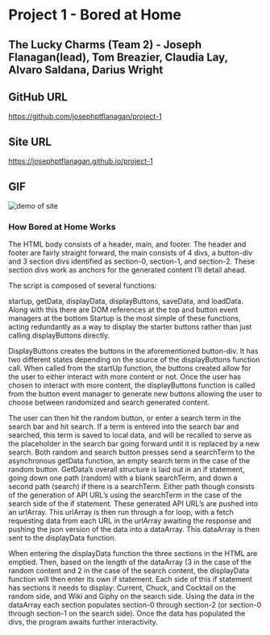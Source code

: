 # Project 1 - Bored at Home

## The Lucky Charms (Team 2) - Joseph Flanagan(lead), Tom Breazier, Claudia Lay, Alvaro Saldana, Darius Wright

## GitHub URL
https://github.com/josephptflanagan/project-1

## Site URL
https://josephptflanagan.github.io/project-1

## GIF
![demo of site](https://github.com/josephptflanagan/project-1/blob/master/assets/images/Bored_.gif)

### How Bored at Home Works

The HTML body consists of a header, main, and footer. The header and footer are fairly straight forward, the main consists of 4 divs, a button-div and 3 section divs identified as section-0, section-1, and section-2. These section divs work as anchors for the generated content I’ll detail ahead. 

The script is composed of several functions:

startup, getData, displayData, displayButtons, saveData, and loadData. Along with this there are DOM references at the top and button event managers at the bottom
Startup is the most simple of these functions, acting redundantly as a way to display the starter buttons rather than just calling displayButtons directly. 

DisplayButtons creates the buttons in the aforementioned button-div. It has two different states depending on the source of the displayButtons function call. When called from the startUp function, the buttons created allow for the user to either interact with more content or not. Once the user has chosen to interact with more content, the displayButtons function is called from the button event manager to generate new buttons allowing the user to choose between randomized and search generated content. 

The user can then hit the random button, or enter a search term in the search bar and hit search. If a term is entered into the search bar and searched, this term is saved to local data, and will be recalled to serve as the placeholder in the search bar going forward until it is replaced by a new search. Both random and search button presses send a searchTerm to the asynchronous getData function, an empty search term in the case of the random button. GetData’s overall structure is laid out in an if statement, going down one path (random) with a blank searchTerm, and down a second path (search) if there is a searchTerm. Either path though consists of the generation of API URL’s using the searchTerm in the case of the search side of the if statement. These generated API URL’s are pushed into an urlArray. This urlArray is then run through a for loop, with a fetch requesting data from each URL in the urlArray awaiting the response and pushing the json version of the data into a dataArray. This dataArray is then sent to the displayData function. 

When entering the displayData function the three sections in the HTML are emptied. Then, based on the length of the dataArray (3 in the case of the random content and 2 in the case of the search content, the displayData function will then enter its own if statement. Each side of this if statement has sections it needs to display: Current, Chuck, and Cocktail on the random side, and Wiki and Giphy on the search side. Using the data in the dataArray each section populates section-0 through section-2 (or section-0 through section-1 on the search side). Once the data has populated the divs, the program awaits further interactivity.

